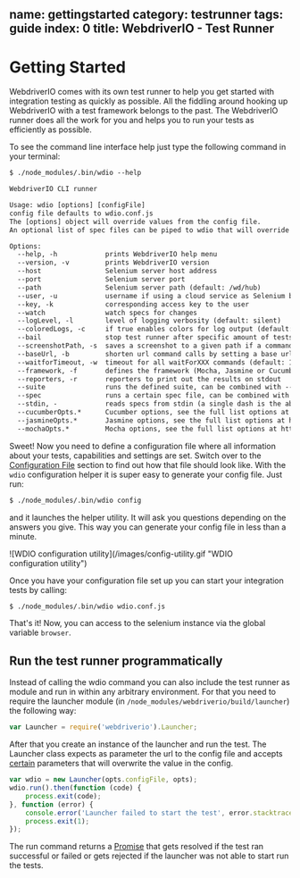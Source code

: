 name: gettingstarted
category: testrunner
tags: guide
index: 0
title: WebdriverIO - Test Runner
---

Getting Started
===============

WebdriverIO comes with its own test runner to help you get started with integration testing as quickly as possible. All the fiddling around hooking up WebdriverIO with a test framework belongs to the past. The WebdriverIO runner does all the work for you and helps you to run your tests as efficiently as possible.

To see the command line interface help just type the following command in your terminal:

```txt
$ ./node_modules/.bin/wdio --help

WebdriverIO CLI runner

Usage: wdio [options] [configFile]
config file defaults to wdio.conf.js
The [options] object will override values from the config file.
An optional list of spec files can be piped to wdio that will override configured specs.

Options:
  --help, -h            prints WebdriverIO help menu
  --version, -v         prints WebdriverIO version
  --host                Selenium server host address
  --port                Selenium server port
  --path                Selenium server path (default: /wd/hub)
  --user, -u            username if using a cloud service as Selenium backend
  --key, -k             corresponding access key to the user
  --watch               watch specs for changes
  --logLevel, -l        level of logging verbosity (default: silent)
  --coloredLogs, -c     if true enables colors for log output (default: true)
  --bail                stop test runner after specific amount of tests have failed (default: 0 - don't bail)
  --screenshotPath, -s  saves a screenshot to a given path if a command fails
  --baseUrl, -b         shorten url command calls by setting a base url
  --waitforTimeout, -w  timeout for all waitForXXX commands (default: 1000ms)
  --framework, -f       defines the framework (Mocha, Jasmine or Cucumber) to run the specs (default: mocha)
  --reporters, -r       reporters to print out the results on stdout
  --suite               runs the defined suite, can be combined with --spec
  --spec                runs a certain spec file, can be combined with --suite - overrides specs piped from stdin
  --stdin, -            reads specs from stdin (a single dash is the abbrevated version)
  --cucumberOpts.*      Cucumber options, see the full list options at https://github.com/webdriverio/wdio-cucumber-framework#cucumberopts-options
  --jasmineOpts.*       Jasmine options, see the full list options at https://github.com/webdriverio/wdio-jasmine-framework#jasminenodeopts-options
  --mochaOpts.*         Mocha options, see the full list options at http://mochajs.org
```

Sweet! Now you need to define a configuration file where all information about your tests, capabilities and settings are set. Switch over to the [Configuration File](/guide/testrunner/configurationfile.html) section to find out how that file should look like. With the `wdio` configuration helper it is super easy to generate your config file. Just run:

```sh
$ ./node_modules/.bin/wdio config
```

and it launches the helper utility. It will ask you questions depending on the answers you give. This way
you can generate your config file in less than a minute.

<div class="cliwindow" style="width: 92%">
![WDIO configuration utility](/images/config-utility.gif "WDIO configuration utility")
</div>

Once you have your configuration file set up you can start your
integration tests by calling:

```sh
$ ./node_modules/.bin/wdio wdio.conf.js
```

That's it! Now, you can access to the selenium instance via the global variable `browser`.

## Run the test runner programmatically

Instead of calling the wdio command you can also include the test runner as module and run in within any arbitrary environment. For that you need to require the launcher module (in `/node_modules/webdriverio/build/launcher`) the following way:

```js
var Launcher = require('webdriverio').Launcher;
```

After that you create an instance of the launcher and run the test. The Launcher class expects as parameter the url to the config file and accepts [certain](https://github.com/webdriverio/webdriverio/blob/973f23d8949dae8168e96b1b709e5b19241a373b/lib/cli.js#L51-L55) parameters that will overwrite the value in the config.

```js
var wdio = new Launcher(opts.configFile, opts);
wdio.run().then(function (code) {
    process.exit(code);
}, function (error) {
    console.error('Launcher failed to start the test', error.stacktrace);
    process.exit(1);
});
```

The run command returns a [Promise](https://developer.mozilla.org/en-US/docs/Web/JavaScript/Reference/Global_Objects/Promise) that gets resolved if the test ran successful or failed or gets rejected if the launcher was not able to start run the tests.
